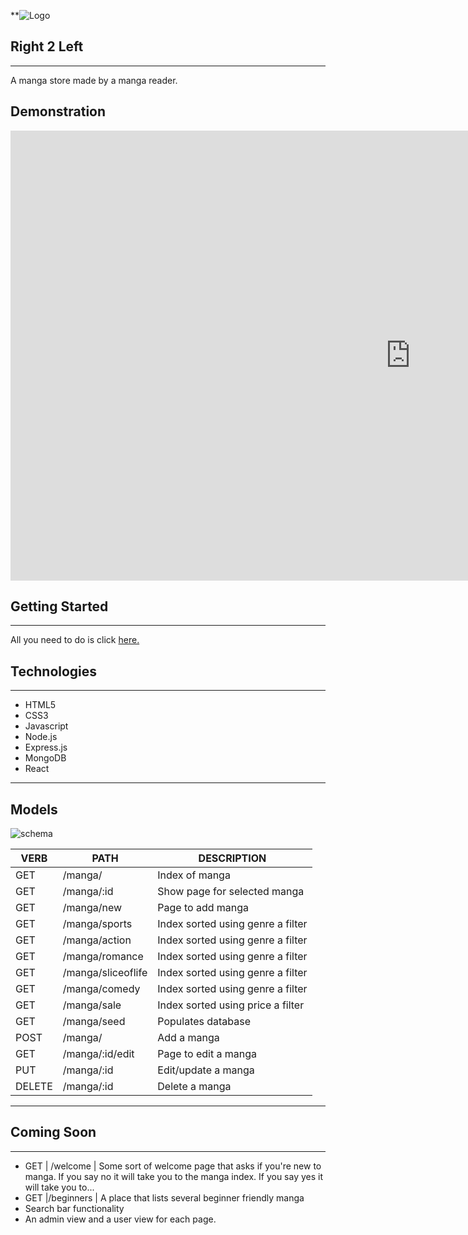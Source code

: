 **![Logo](https://i.imgur.com/5LbFg9P.png)
## Right 2 Left
---
A manga store made by a manga reader.
## Demonstration

<iframe width="1280" height="720" src="https://www.youtube.com/embed/ck5ZKPd3Yyg" title="Right 2 Left Demonstration" frameborder="0" allow="accelerometer; autoplay; clipboard-write; encrypted-media; gyroscope; picture-in-picture" allowfullscreen></iframe>

## Getting Started
---
All you need to do is click  [here.](https://left-2-right.herokuapp.com/manga)

## Technologies
---
- HTML5
- CSS3
- Javascript
- Node.js
- Express.js
- MongoDB
- React


---

## Models

![schema](https://i.imgur.com/iGtq7Ak.png)

   VERB 		 | 		  PATH 		 |  	 DESCRIPTION
------------ | ------------- | -------------------
GET | /manga/ | Index of manga |
GET | /manga/:id | Show page for selected manga |
GET | /manga/new | Page to add manga |
GET | /manga/sports | Index sorted using genre a filter |
GET | /manga/action | Index sorted using genre a filter |
GET | /manga/romance | Index sorted using genre a filter |
GET | /manga/sliceoflife | Index sorted using genre a filter |
GET | /manga/comedy | Index sorted using genre a filter |
GET | /manga/sale | Index sorted using price a filter |
GET | /manga/seed | Populates database |
POST | /manga/ | Add a manga |
GET | /manga/:id/edit | Page to edit a manga |
PUT | /manga/:id | Edit/update a manga |
DELETE | /manga/:id | Delete a manga |

---



## Coming Soon
---


- GET | /welcome | Some sort of welcome page that asks if you're new to manga. If you say no it will take you to the manga index. If you say yes it will take you to...
- GET |/beginners | A place that lists several beginner friendly manga
- Search bar functionality
- An admin view and a user view for each page.